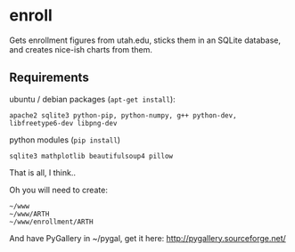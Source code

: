 enroll
======

Gets enrollment figures from utah.edu, sticks them in an SQLite database, and creates nice-ish charts from them.

Requirements
------------
ubuntu / debian packages (`apt-get install`):  

    apache2 sqlite3 python-pip, python-numpy, g++ python-dev, libfreetype6-dev libpng-dev  

python modules (`pip install`)  

    sqlite3 mathplotlib beautifulsoup4 pillow  

That is all, I think..

Oh you will need to create:

    ~/www
    ~/www/ARTH
    ~/www/enrollment/ARTH

And have PyGallery in ~/pygal, get it here: http://pygallery.sourceforge.net/
